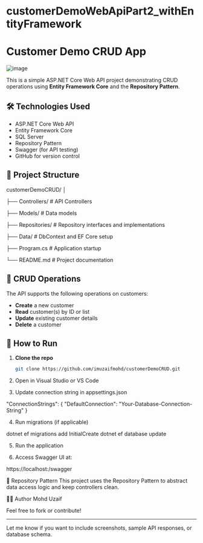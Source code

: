 # customerDemoWebApiPart2_withEntityFramework

# Customer Demo CRUD App

![image](https://github.com/user-attachments/assets/030c68ea-37dc-459a-9d20-1f4d14cb6174)

This is a simple ASP.NET Core Web API project demonstrating CRUD operations using **Entity Framework Core** and the **Repository Pattern**.

## 🛠️ Technologies Used

- ASP.NET Core Web API
- Entity Framework Core
- SQL Server
- Repository Pattern
- Swagger (for API testing)
- GitHub for version control

## 📂 Project Structure
customerDemoCRUD/
│

├── Controllers/ # API Controllers

├── Models/ # Data models

├── Repositories/ # Repository interfaces and implementations

├── Data/ # DbContext and EF Core setup

├── Program.cs # Application startup

└── README.md # Project documentation


## 🔁 CRUD Operations

The API supports the following operations on customers:

- **Create** a new customer  
- **Read** customer(s) by ID or list  
- **Update** existing customer details  
- **Delete** a customer

## 🔧 How to Run

1. **Clone the repo**  
   ```bash
   git clone https://github.com/imuzaifmohd/customerDemoCRUD.git

2. Open in Visual Studio or VS Code

3. Update connection string in appsettings.json

"ConnectionStrings": {
  "DefaultConnection": "Your-Database-Connection-String"
}

4. Run migrations (if applicable)

dotnet ef migrations add InitialCreate
dotnet ef database update

5. Run the application

6. Access Swagger UI at:

https://localhost:<port>/swagger

🧱 Repository Pattern
This project uses the Repository Pattern to abstract data access logic and keep controllers clean.

🙋‍♂️ Author
Mohd Uzaif


Feel free to fork or contribute!

---

Let me know if you want to include screenshots, sample API responses, or database schema.


